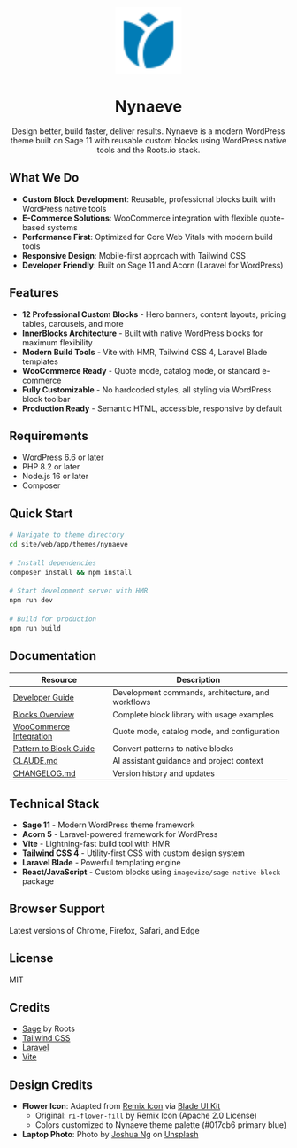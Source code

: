 <div align="center">
  <img src="resources/images/nynaeve-logo-primary.svg" alt="Nynaeve Theme" width="120" height="120">

  # Nynaeve
</div>
<div align="center">
Design better, build faster, deliver results. Nynaeve is a modern WordPress theme built on Sage 11 with reusable custom blocks using WordPress native tools and the Roots.io stack.
</div>

## What We Do

- **Custom Block Development**: Reusable, professional blocks built with WordPress native tools
- **E-Commerce Solutions**: WooCommerce integration with flexible quote-based systems
- **Performance First**: Optimized for Core Web Vitals with modern build tools
- **Responsive Design**: Mobile-first approach with Tailwind CSS
- **Developer Friendly**: Built on Sage 11 and Acorn (Laravel for WordPress)

## Features

- **12 Professional Custom Blocks** - Hero banners, content layouts, pricing tables, carousels, and more
- **InnerBlocks Architecture** - Built with native WordPress blocks for maximum flexibility
- **Modern Build Tools** - Vite with HMR, Tailwind CSS 4, Laravel Blade templates
- **WooCommerce Ready** - Quote mode, catalog mode, or standard e-commerce
- **Fully Customizable** - No hardcoded styles, all styling via WordPress block toolbar
- **Production Ready** - Semantic HTML, accessible, responsive by default

## Requirements

- WordPress 6.6 or later
- PHP 8.2 or later
- Node.js 16 or later
- Composer

## Quick Start

```bash
# Navigate to theme directory
cd site/web/app/themes/nynaeve

# Install dependencies
composer install && npm install

# Start development server with HMR
npm run dev

# Build for production
npm run build
```

## Documentation

| Resource | Description |
| --- | --- |
| [Developer Guide](docs/DEV.md) | Development commands, architecture, and workflows |
| [Blocks Overview](docs/BLOCKS.md) | Complete block library with usage examples |
| [WooCommerce Integration](docs/WOOCOMMERCE.md) | Quote mode, catalog mode, and configuration |
| [Pattern to Block Guide](docs/PATTERN-TO-NATIVE-BLOCK.md) | Convert patterns to native blocks |
| [CLAUDE.md](CLAUDE.md) | AI assistant guidance and project context |
| [CHANGELOG.md](CHANGELOG.md) | Version history and updates |

## Technical Stack

- **Sage 11** - Modern WordPress theme framework
- **Acorn 5** - Laravel-powered framework for WordPress
- **Vite** - Lightning-fast build tool with HMR
- **Tailwind CSS 4** - Utility-first CSS with custom design system
- **Laravel Blade** - Powerful templating engine
- **React/JavaScript** - Custom blocks using `imagewize/sage-native-block` package

## Browser Support

Latest versions of Chrome, Firefox, Safari, and Edge

## License

MIT

## Credits

- [Sage](https://roots.io/sage/) by Roots
- [Tailwind CSS](https://tailwindcss.com/)
- [Laravel](https://laravel.com/)
- [Vite](https://vitejs.dev/)

## Design Credits

- **Flower Icon**: Adapted from [Remix Icon](https://remixicon.com/) via [Blade UI Kit](https://blade-ui-kit.com/blade-icons/ri-flower-fill)
  - Original: `ri-flower-fill` by Remix Icon (Apache 2.0 License)
  - Colors customized to Nynaeve theme palette (#017cb6 primary blue)
- **Laptop Photo**: Photo by [Joshua Ng](https://unsplash.com/@notsurewhyinamedmyselfthiss) on [Unsplash](https://unsplash.com/photos/macbook-pro-turned-on-displaying-red-blue-and-yellow-lights-1sSfrozgiFk)
